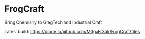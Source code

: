 FrogCraft
=========

Bring Chemistry to GregTech and Industrial Craft

Latest build:
https://drone.io/github.com/M3gaFr3ak/FrogCraft/files
